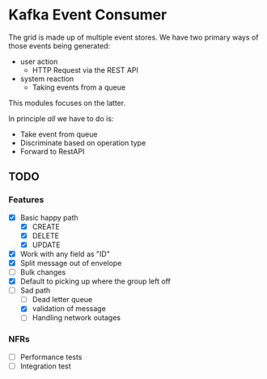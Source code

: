 # Kafka Event Consumer

The grid is made up of multiple event stores. We have two primary ways of those events being generated:
* user action
  - HTTP Request via the REST API
* system reaction
  - Taking events from a queue

This modules focuses on the latter.

In principle _all_ we have to do is:
* Take event from queue
* Discriminate based on operation type
* Forward to RestAPI

## TODO

### Features

* [x] Basic happy path
  * [x] CREATE
  * [x] DELETE
  * [x] UPDATE
* [x] Work with any field as "ID"
* [x] Split message out of envelope
* [ ] Bulk changes
* [x] Default to picking up where the group left off
* [ ] Sad path
  * [ ] Dead letter queue
  * [x] validation of message
  * [ ] Handling network outages

### NFRs
* [ ] Performance tests
* [ ] Integration test